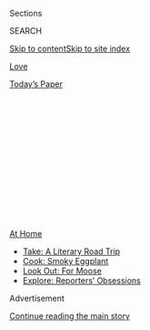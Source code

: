<div id="app">

<div>

<div>

<div>

<div class="NYTAppHideMasthead css-1q2w90k e1suatyy0">

<div class="section css-ui9rw0 e1suatyy2">

<div class="css-eph4ug er09x8g0">

<div class="css-6n7j50">

</div>

<span class="css-1dv1kvn">Sections</span>

<div class="css-10488qs">

<span class="css-1dv1kvn">SEARCH</span>

</div>

[Skip to content](#site-content)[Skip to site
index](#site-index)

</div>

<div id="masthead-section-label" class="css-1wr3we4 eaxe0e00">

[Love](https://www.nytimes.com/section/fashion/weddings)

</div>

<div class="css-10698na e1huz5gh0">

</div>

</div>

<div id="masthead-bar-one" class="section hasLinks css-15hmgas e1csuq9d3">

<div class="css-uqyvli e1csuq9d0">

</div>

<div class="css-1uqjmks e1csuq9d1">

</div>

<div class="css-9e9ivx">

[](https://myaccount.nytimes.com/auth/login?response_type=cookie&client_id=vi)

</div>

<div class="css-1bvtpon e1csuq9d2">

[Today’s
Paper](https://www.nytimes.com/section/todayspaper)

</div>

</div>

</div>

</div>

<div data-aria-hidden="false">

<div id="site-content" data-role="main">

<div>

<div class="css-1aor85t" style="opacity:0.000000001;z-index:-1;visibility:hidden">

<div class="css-1hqnpie">

<div class="css-epjblv">

<span class="css-17xtcya">[Love](/section/fashion/weddings)</span><span class="css-x15j1o">|</span><span class="css-fwqvlz">Livestream
Your Wedding Like a
Pro</span>

</div>

<div class="css-k008qs">

<div class="css-1iwv8en">

<span class="css-18z7m18"></span>

<div>

</div>

</div>

<span class="css-1n6z4y">https://nyti.ms/3f81QJy</span>

<div class="css-1705lsu">

<div class="css-4xjgmj">

<div class="css-4skfbu" data-role="toolbar" data-aria-label="Social Media Share buttons, Save button, and Comments Panel with current comment count" data-testid="share-tools">

  - 
  - 
  - 
  - 
    
    <div class="css-6n7j50">
    
    </div>

  - 

</div>

</div>

</div>

</div>

</div>

</div>

<div id="NYT_TOP_BANNER_REGION" class="css-13pd83m">

<div>

<div id="maps-athome-menu" class="section interactive-content interactive-size-medium css-1edisqu">

<div class="css-17ih8de interactive-body">

<div class="at-home-nav__innerContainer">

<div class="at-home-nav__title">

[At
Home](https://www.nytimes.com/spotlight/at-home?action=click&pgtype=Article&state=default&region=TOP_BANNER&context=at_home_menu)

</div>

  - [Take: A Literary Road
    Trip](https://www.nytimes.com/2020/07/28/books/time-for-a-literary-road-trip.html?action=click&pgtype=Article&state=default&region=TOP_BANNER&context=at_home_menu)
  - [Cook: Smoky
    Eggplant](https://www.nytimes.com/2020/07/29/magazine/bored-with-your-home-cooking-some-smoky-eggplant-will-fix-that.html?action=click&pgtype=Article&state=default&region=TOP_BANNER&context=at_home_menu)
  - [Look Out: For
    Moose](https://www.nytimes.com/2020/07/27/travel/moose-michigan-isle-royale.html?action=click&pgtype=Article&state=default&region=TOP_BANNER&context=at_home_menu)
  - [Explore: Reporters’
    Obsessions](https://www.nytimes.com/interactive/2020/at-home/even-more-reporters-editors-diaries-lists-recommendations.html?action=click&pgtype=Article&state=default&region=TOP_BANNER&context=at_home_menu)

</div>

</div>

</div>

</div>

</div>

<div id="top-wrapper" class="css-1sy8kpn">

<div id="top-slug" class="css-l9onyx">

Advertisement

</div>

[Continue reading the main
story](#after-top)

<div class="ad top-wrapper" style="text-align:center;height:100%;display:block;min-height:250px">

<div id="top" class="place-ad" data-position="top" data-size-key="top">

</div>

</div>

<div id="after-top">

</div>

</div>

<div>

<div id="sponsor-wrapper" class="css-1hyfx7x">

<div id="sponsor-slug" class="css-19vbshk">

Supported by

</div>

[Continue reading the main
story](#after-sponsor)

<div id="sponsor" class="ad sponsor-wrapper" style="text-align:center;height:100%;display:block">

</div>

<div id="after-sponsor">

</div>

</div>

<div class="css-186x18t">

Field Notes

</div>

<div class="css-1vkm6nb ehdk2mb0">

# Livestream Your Wedding Like a Pro

</div>

These gadgets will help you improve the production quality and create
memorable experiences for you and your digital
guests.

<div class="css-79elbk" data-testid="photoviewer-wrapper">

<div class="css-z3e15g" data-testid="photoviewer-wrapper-hidden">

</div>

<div class="css-1a48zt4 ehw59r15" data-testid="photoviewer-children">

![](https://static01.nyt.com/images/2020/08/02/fashion/00LIVE-STREAM-WED-COMBO/00LIVE-STREAM-WED-COMBO-articleLarge.jpg?quality=75&auto=webp&disable=upscale)

</div>

</div>

<div class="css-18e8msd">

<div class="css-vp77d3 epjyd6m0">

<div class="css-1baulvz">

By <span class="css-1baulvz last-byline" itemprop="name">Daniel
Bortz</span>

</div>

</div>

  - 
    
    <div class="css-ld3wwf e16638kd2">
    
    July 28,
    2020
    
    </div>

  - 
    
    <div class="css-4xjgmj">
    
    <div class="css-d8bdto" data-role="toolbar" data-aria-label="Social Media Share buttons, Save button, and Comments Panel with current comment count" data-testid="share-tools">
    
      - 
      - 
      - 
      - 
        
        <div class="css-6n7j50">
        
        </div>
    
      - 
    
    </div>
    
    </div>

</div>

</div>

<div class="section meteredContent css-1r7ky0e" name="articleBody" itemprop="articleBody">

<div class="css-1fanzo5 StoryBodyCompanionColumn">

<div class="css-53u6y8">

A smartphone with a strong internet connection is the only tool you
really need to livestream a wedding to your friends and family. But if
you want to heighten your production quality, and pull off a memorable
livestream for your digital guests, you’ll need some extra gadgets.

To help livestream their May 16 wedding in Cincinnati, Jennifer Noble,
32, and David Gregory, 34, hired [ChiliDog
Pictures](https://www.chilidogpictures.com/). The Cincinnati-based video
production company used several cameras, a microphone and a soundboard
to record the couple’s vows and first dance. Ms. Noble and Mr. Gregory,
both actors who live in Astoria, Queens, said the event, which was
filmed at a catering hall owned by the bride’s family had exceeded their
expectations.

“When you think of a Zoom wedding, you just think of a couple standing
in front of a computer, but ours was a big production,” Mr. Gregory
said. “And because we’re actors, we got some gentle ribbing from our
friends saying, ‘Of course your wedding would look like a TV special.’”

Livestreaming weddings gained popularity in March when the coronavirus
pandemic forced millions of Americans to stay inside their homes. And
although some states are now loosening their shelter-in-place
restrictions, many couples are still broadcasting their ceremonies
online.

</div>

</div>

<div class="css-1fanzo5 StoryBodyCompanionColumn">

<div class="css-53u6y8">

If you’re planning to share your wedding via livestream, here a few
tools to help make it look like it was shot by a professional.

*\[*[*Sign up for Love Letter and always get the latest in Modern Love,
weddings, and relationships in the news by
email.*](https://www.nytimes.com/newsletters/love-letter?module=inline)*\]*

<div class="css-79elbk" data-testid="photoviewer-wrapper">

<div class="css-z3e15g" data-testid="photoviewer-wrapper-hidden">

</div>

<div class="css-1a48zt4 ehw59r15" data-testid="photoviewer-children">

<div class="css-zgakxe erfvjey0">

<span class="css-1ly73wi e1tej78p0">Image</span>

<div class="css-zjzyr8">

<div data-testid="lazyimage-container" style="height:386.6666666666667px">

</div>

</div>

</div>

<span class="css-cnj6d5 e1z0qqy90" itemprop="copyrightHolder"><span class="css-1ly73wi e1tej78p0">Credit...</span><span>Courtesy
of canon.com</span></span>

</div>

</div>

**[Canon XF305
Camcorders](https://www.lensrentals.com/rent/canon-xf305)**

If you want to capture multiple angles, you’ll need to have several
cameras. Glenn Hartong, the owner of [ChiliDog
Pictures](https://www.chilidogpictures.com/), recommends getting
camcorders, like this Canon model, that have long zoom lenses and the
capability to livestream footage using an encoder. “A good close-up of
the bride is key,” Mr. Hartong said. “The bride is the star of the
show.”

The caveat: The [XF305 costs
$5,000](https://www.usa.canon.com/internet/portal/us/home/products/details/camcorders/professional/xf305).
So you’re better off renting them from a professional camera gear rental
company.

$231 for a seven-day rental;
lensrentals.com

</div>

</div>

<div class="css-1fanzo5 StoryBodyCompanionColumn">

<div class="css-53u6y8">

-----

</div>

</div>

<div class="css-79elbk" data-testid="photoviewer-wrapper">

<div class="css-z3e15g" data-testid="photoviewer-wrapper-hidden">

</div>

<div class="css-1a48zt4 ehw59r15" data-testid="photoviewer-children">

![](https://static01.nyt.com/images/2020/07/28/fashion/weddings/oakImage-1595950031897/oakImage-1595950031897-articleLarge.png?quality=75&auto=webp&disable=upscale)

</div>

</div>

<div class="css-1fanzo5 StoryBodyCompanionColumn">

<div class="css-53u6y8">

**[Blackmagic Design ATEM Mini Pro
Switcher](https://www.blackmagicdesign.com/products/atemmini/techspecs/W-APS-14)**

This product synchronizes with up to four cameras, allowing footage to
be cut together live. With a built-in livestream encoder, the machine
can stream directly to Facebook, YouTube, or another streaming platform,
so there’s no need for a computer. You can also use it to add graphics,
dynamic transitions and other effects. “It’s the only device I know of
that combines all this functionality in one,” said Paul Selker, the
president of [Spark Street Digital](https://sparkstreetdigital.com/), a
live webcast production company with offices in Washington, New York,
and San Francisco.

Note: You’ll need someone to operate the switcher during your wedding.

$595; blackmagicdesign.com (also [available for rent from authorized
resellers](https://www.blackmagicdesign.com/products/atemmini/howtobuy/))

-----

</div>

</div>

<div class="css-79elbk" data-testid="photoviewer-wrapper">

<div class="css-z3e15g" data-testid="photoviewer-wrapper-hidden">

</div>

<div class="css-1a48zt4 ehw59r15" data-testid="photoviewer-children">

<div class="css-1xdhyk6 erfvjey0">

<span class="css-1ly73wi e1tej78p0">Image</span>

<div class="css-zjzyr8">

<div data-testid="lazyimage-container" style="height:855.1777777777779px">

</div>

</div>

</div>

<span class="css-cnj6d5 e1z0qqy90" itemprop="copyrightHolder"><span class="css-1ly73wi e1tej78p0">Credit...</span><span>Courtesy
of Amazon</span></span>

</div>

</div>

<div class="css-1fanzo5 StoryBodyCompanionColumn">

<div class="css-53u6y8">

**[Manfrotto Compact Light 51-Inch
Tripod](https://www.amazon.com/dp/B07JN5Q1D3/ref=twister_B07PW2QDF8)**

Determined to stick to your smartphone’s camera? To film steady footage,
Mr. Selker suggests mounting your phone to this reasonably priced,
compact tripod. Just make sure the camera is positioned at eye level, so
that guests can have a clear view of your faces.

$67;
amazon.com

</div>

</div>

<div class="css-1fanzo5 StoryBodyCompanionColumn">

<div class="css-53u6y8">

-----

<div class="css-79elbk" data-testid="photoviewer-wrapper">

<div class="css-z3e15g" data-testid="photoviewer-wrapper-hidden">

</div>

<div class="css-1a48zt4 ehw59r15" data-testid="photoviewer-children">

<div class="css-zgakxe erfvjey0">

<span class="css-1ly73wi e1tej78p0">Image</span>

<div class="css-zjzyr8">

<div data-testid="lazyimage-container" style="height:386.6666666666667px">

</div>

</div>

</div>

<span class="css-cnj6d5 e1z0qqy90" itemprop="copyrightHolder"><span class="css-1ly73wi e1tej78p0">Credit...</span><span>Courtesy
of bhphotovideo.com</span></span>

</div>

</div>

**[Dracast S-Series Plus LED500
Panel](https://www.bhphotovideo.com/c/product/1367520-REG/dracast_drsppl500bn_s_series_led500_plus.html)**

To take production up a notch, Mr. Selker recommends this LED lighting
panel. Because it’s bicolor, you can adjust the color temperature to
match the lighting in your space. “Two would be best, and you will need
stands for them,” he said.

$199;
bhphotovideo.com

-----

</div>

</div>

<div class="css-79elbk" data-testid="photoviewer-wrapper">

<div class="css-z3e15g" data-testid="photoviewer-wrapper-hidden">

</div>

<div class="css-1a48zt4 ehw59r15" data-testid="photoviewer-children">

<div class="css-1xdhyk6 erfvjey0">

<span class="css-1ly73wi e1tej78p0">Image</span>

<div class="css-zjzyr8">

<div data-testid="lazyimage-container" style="height:398.9111111111111px">

</div>

</div>

</div>

<span class="css-cnj6d5 e1z0qqy90" itemprop="copyrightHolder"><span class="css-1ly73wi e1tej78p0">Credit...</span><span>Courtesy
of Amazon</span></span>

</div>

</div>

<div class="css-1fanzo5 StoryBodyCompanionColumn">

<div class="css-53u6y8">

**[Zaffiro Clip-on Lavalier Lapel
Microphone](https://www.amazon.com/Microphone-ZAFFIRO-Omnidirectional-Recording-Podcasting/dp/B081R45D2X/ref=sr_1_6?dchild=1&keywords=usb+lavalier&qid=1592858828&s=electronics&sr=1-6)**

You’ll need a microphone to achieve excellent sound quality. A lavalier
microphone, or a mic that attaches to a lapel, works well for weddings,
Mr. Selker said, “because the couple generally stands close enough
together that even a single lavalier, worn by one person, can capture
sound from both.” This one connects directly to your computer, so
depending on where your computer will be, you may need a USB extension
cable, he said.

Pro tip: “It’s best to clip the mic on the taller person, because then
the shorter person will be closer to the mic even though they’re not
wearing it,” Mr. Selker said.

$35;
amazon.com

-----

</div>

</div>

<div class="css-79elbk" data-testid="photoviewer-wrapper">

<div class="css-z3e15g" data-testid="photoviewer-wrapper-hidden">

</div>

<div class="css-1a48zt4 ehw59r15" data-testid="photoviewer-children">

<div class="css-1xdhyk6 erfvjey0">

<span class="css-1ly73wi e1tej78p0">Image</span>

<div class="css-zjzyr8">

<div data-testid="lazyimage-container" style="height:353.1555555555555px">

</div>

</div>

</div>

<span class="css-cnj6d5 e1z0qqy90" itemprop="copyrightHolder"><span class="css-1ly73wi e1tej78p0">Credit...</span><span>Courtesy
of Amazon</span></span>

</div>

</div>

<div class="css-1fanzo5 StoryBodyCompanionColumn">

<div class="css-53u6y8">

**[Limo Studio Green Screen
Kit](https://www.amazon.com/Photography-Backdrop-Support-Backdrops-AGG2983/dp/B08286P37D/ref=sr_1_6?dchild=1&keywords=green+screen+kit&qid=1593181526&sr=8-6)**

When Mig Pascual, 44, and Jessica Lopez, 41, livestreamed their wedding
from their apartment in Jackson Heights, Queens, on May 23 the couple
purchased a green screen to create the illusion of different settings
for their nuptials exchange (the New York City skyline), first dance (a
dark room with a spotlight on them), and cake cutting (a banquet hall).
“It made it feel real, as if our guests were at our wedding,” said Mr.
Pascual, a digital marketing professional.

You can create your own effects by using this green screen, which comes
with lightweight support system for easy hanging.

$48;
amazon.com

</div>

</div>

<div class="css-1fanzo5 StoryBodyCompanionColumn">

<div class="css-53u6y8">

-----

</div>

</div>

<div class="css-79elbk" data-testid="photoviewer-wrapper">

<div class="css-z3e15g" data-testid="photoviewer-wrapper-hidden">

</div>

<div class="css-1a48zt4 ehw59r15" data-testid="photoviewer-children">

<div class="css-1xdhyk6 erfvjey0">

<span class="css-1ly73wi e1tej78p0">Image</span>

<div class="css-zjzyr8">

<div data-testid="lazyimage-container" style="height:277.1111111111111px">

</div>

</div>

</div>

<span class="css-cnj6d5 e1z0qqy90" itemprop="copyrightHolder"><span class="css-1ly73wi e1tej78p0">Credit...</span><span>Courtesy
of Amazon</span></span>

</div>

</div>

<div class="css-1fanzo5 StoryBodyCompanionColumn">

<div class="css-53u6y8">

**[LG Electronics 24-inch HD Smart
TV](https://www.amazon.com/LG-Electronics-24LM530S-PU-24-Inch-webOS/dp/B086XL48ZF/ref=sr_1_2?dchild=1&keywords=24-inch+smart+tv&qid=1593109780&s=tv&sr=1-2)**

Mr. Hartong set up a smart TV at the wedding of Ms. Noble and Mr.
Gregory so that the couple could see their family’s reactions during
their more intimate moments, like the exchanging of rings. “That was the
most special part for me, just being able to turn and see my siblings
and my parents on the Zoom,” said Mr. Gregory, whose family lives in
Alaska and attended the ceremony remotely.

This affordable and lightweight LG TV monitor is easy to transport, and
it measures more than double most standard laptop screens, allowing for
a more immersive experience.

$130;
amazon.com

-----

</div>

</div>

<div class="css-79elbk" data-testid="photoviewer-wrapper">

<div class="css-z3e15g" data-testid="photoviewer-wrapper-hidden">

</div>

<div class="css-1a48zt4 ehw59r15" data-testid="photoviewer-children">

<div class="css-1xdhyk6 erfvjey0">

<span class="css-1ly73wi e1tej78p0">Image</span>

<div class="css-zjzyr8">

<div data-testid="lazyimage-container" style="height:386.6666666666667px">

</div>

</div>

</div>

<span class="css-cnj6d5 e1z0qqy90" itemprop="copyrightHolder"><span class="css-1ly73wi e1tej78p0">Credit...</span><span>Courtesy
of Skyroam</span></span>

</div>

</div>

<div class="css-1fanzo5 StoryBodyCompanionColumn">

<div class="css-53u6y8">

**[Skyroam Solis Wi-Fi
Hotspot](https://www.skyroam.com/skyroam-hotspot-rental)**

If you’re filming in a location that doesn’t have a strong Wi-Fi
connection, don’t rely on your cellphone provider’s internet network.
This battery-powered gadget provides a strong Wi-Fi connection on up to
10 devices — and it’s available to rent for under $10.

$9 per day rental; skyroam.com

*Continue following our fashion and lifestyle coverage on Facebook
(*[*Styles*](https://www.facebook.com/nytimesstyles) *and* [*Modern
Love*](https://www.facebook.com/modernlove)*), Twitter
(*[*Styles*](https://twitter.com/nytstyles)*,*
[*Fashion*](https://twitter.com/nytfashion) *and*
[*Weddings*](https://twitter.com/nytimesvows)*) and*
[*Instagram*](https://instagram.com/nytimesfashion)*.*

</div>

</div>

<div>

</div>

</div>

<div>

</div>

<div>

</div>

<div>

</div>

<div>

<div id="bottom-wrapper" class="css-1ede5it">

<div id="bottom-slug" class="css-l9onyx">

Advertisement

</div>

[Continue reading the main
story](#after-bottom)

<div id="bottom" class="ad bottom-wrapper" style="text-align:center;height:100%;display:block;min-height:90px">

</div>

<div id="after-bottom">

</div>

</div>

</div>

</div>

</div>

## Site Index

<div>

</div>

## Site Information Navigation

  - [© <span>2020</span> <span>The New York Times
    Company</span>](https://help.nytimes.com/hc/en-us/articles/115014792127-Copyright-notice)

<!-- end list -->

  - [NYTCo](https://www.nytco.com/)
  - [Contact
    Us](https://help.nytimes.com/hc/en-us/articles/115015385887-Contact-Us)
  - [Work with us](https://www.nytco.com/careers/)
  - [Advertise](https://nytmediakit.com/)
  - [T Brand Studio](http://www.tbrandstudio.com/)
  - [Your Ad
    Choices](https://www.nytimes.com/privacy/cookie-policy#how-do-i-manage-trackers)
  - [Privacy](https://www.nytimes.com/privacy)
  - [Terms of
    Service](https://help.nytimes.com/hc/en-us/articles/115014893428-Terms-of-service)
  - [Terms of
    Sale](https://help.nytimes.com/hc/en-us/articles/115014893968-Terms-of-sale)
  - [Site
    Map](https://spiderbites.nytimes.com)
  - [Help](https://help.nytimes.com/hc/en-us)
  - [Subscriptions](https://www.nytimes.com/subscription?campaignId=37WXW)

</div>

</div>

</div>

</div>
